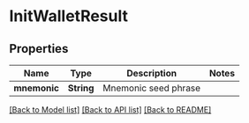 # InitWalletResult

## Properties

Name | Type | Description | Notes
------------ | ------------- | ------------- | -------------
**mnemonic** | **String** | Mnemonic seed phrase | 

[[Back to Model list]](../README.md#documentation-for-models) [[Back to API list]](../README.md#documentation-for-api-endpoints) [[Back to README]](../README.md)


